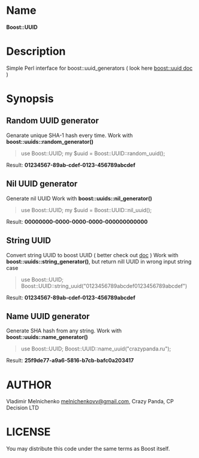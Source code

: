 # Name
**Boost::UUID**

# Description
Simple Perl interface for boost::uuid_generators ( look here [boost::uuid doc](https://www.boost.org/doc/libs/1_43_0/libs/uuid/uuid.html) )

# Synopsis

## Random UUID generator
Genarate unique SHA-1 hash every time.
Work with **boost::uuids::random_generator()**

> use Boost::UUID;
> my $uuid = Boost::UUID::random_uuid();

Result: **01234567-89ab-cdef-0123-456789abcdef**
## Nil UUID generator
Generate nil UUID
Work with **boost::uuids::nil_generator()**
> use Boost::UUID;
> my $uuid = Boost::UUID::nil_uuid();

Result: **00000000-0000-0000-0000-000000000000**

## String UUID
Convert string UUID to boost UUID ( better check out [doc](https://www.boost.org/doc/libs/1_43_0/libs/uuid/uuid.html#boost/uuid/string_generator.hpp) )
Work with **boost::uuids::string_generator()**, but return nill UUID in wrong input string case
> use Boost::UUID;
> Boost::UUID::string_uuid("0123456789abcdef0123456789abcdef")

Result: **01234567-89ab-cdef-0123-456789abcdef**

## Name UUID generator
Generate SHA hash from any string.
Work with **boost::uuids::name_generator()**
> use Boost::UUID;
> Boost::UUID::name_uuid("crazypanda.ru");

Result:  **25f9de77-a9a6-5816-b7cb-bafc0a203417**

# AUTHOR
Vladimir Melnichenko <melnichenkovv@gmail.com>, Crazy Panda, CP Decision LTD

# LICENSE
You may distribute this code under the same terms as Boost itself.